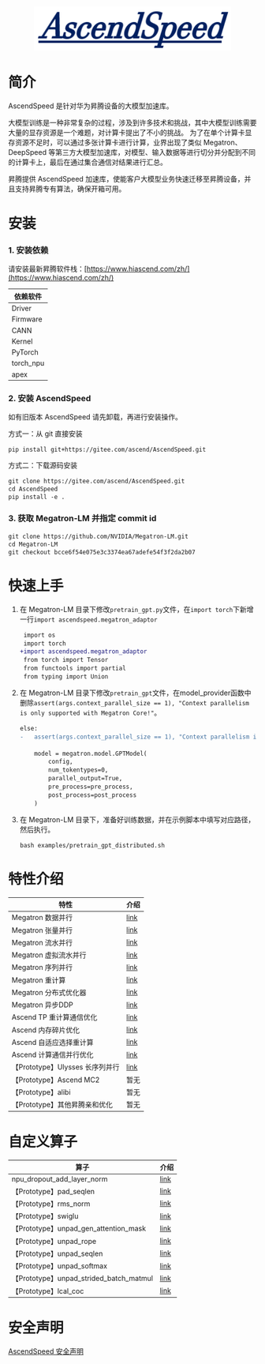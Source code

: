 <p align="center"> <img src="sources/images/logo.png" height="90px" width="400px"></p>

# 简介

AscendSpeed 是针对华为昇腾设备的大模型加速库。

大模型训练是一种非常复杂的过程，涉及到许多技术和挑战，其中大模型训练需要大量的显存资源是一个难题，对计算卡提出了不小的挑战。
为了在单个计算卡显存资源不足时，可以通过多张计算卡进行计算，业界出现了类似 Megatron、DeepSpeed 等第三方大模型加速库，对模型、输入数据等进行切分并分配到不同的计算卡上，最后在通过集合通信对结果进行汇总。

昇腾提供 AscendSpeed 加速库，使能客户大模型业务快速迁移至昇腾设备，并且支持昇腾专有算法，确保开箱可用。

# 安装

### 1. 安装依赖

请安装最新昇腾软件栈：[https://www.hiascend.com/zh/](https://www.hiascend.com/zh/)

| 依赖软件      |
|-----------|
| Driver    | 
| Firmware  | 
| CANN      | 
| Kernel    | 
| PyTorch   | 
| torch_npu | 
| apex      | 

### 2. 安装 AscendSpeed

如有旧版本 AscendSpeed 请先卸载，再进行安装操作。

方式一：从 git 直接安装

 ```shell
 pip install git+https://gitee.com/ascend/AscendSpeed.git
 ```

方式二：下载源码安装

 ```shell
 git clone https://gitee.com/ascend/AscendSpeed.git
 cd AscendSpeed
 pip install -e .
 ```

### 3. 获取 Megatron-LM 并指定 commit id

 ```shell
 git clone https://github.com/NVIDIA/Megatron-LM.git
 cd Megatron-LM
 git checkout bcce6f54e075e3c3374ea67adefe54f3f2da2b07
 ```

# 快速上手

1. 在 Megatron-LM 目录下修改`pretrain_gpt.py`文件，在`import torch`下新增一行`import ascendspeed.megatron_adaptor`

    ```diff
     import os
     import torch
    +import ascendspeed.megatron_adaptor
     from torch import Tensor
     from functools import partial
     from typing import Union
    ```

2. 在 Megatron-LM 目录下修改`pretrain_gpt`文件，在model_provider函数中删除`assert(args.context_parallel_size == 1), "Context parallelism is only supported with Megatron Core!"`。
    ```diff
    else:
    -   assert(args.context_parallel_size == 1), "Context parallelism is only supported with Megatron Core!"

        model = megatron.model.GPTModel(
            config,
            num_tokentypes=0,
            parallel_output=True,
            pre_process=pre_process,
            post_process=post_process
        )
    ```

3. 在 Megatron-LM 目录下，准备好训练数据，并在示例脚本中填写对应路径，然后执行。
    ```shell
    bash examples/pretrain_gpt_distributed.sh
    ```

# 特性介绍
| 特性 | 介绍 |
| ----- | ----- |
| Megatron 数据并行 | [link](https://github.com/NVIDIA/Megatron-LM) |
| Megatron 张量并行 | [link](https://github.com/NVIDIA/Megatron-LM) |
| Megatron 流水并行  | [link](https://github.com/NVIDIA/Megatron-LM) |
| Megatron 虚拟流水并行  | [link](https://github.com/NVIDIA/Megatron-LM) |
| Megatron 序列并行  | [link](https://github.com/NVIDIA/Megatron-LM) |
| Megatron 重计算  | [link](https://github.com/NVIDIA/Megatron-LM) |
| Megatron 分布式优化器  | [link](https://github.com/NVIDIA/Megatron-LM) |
| Megatron 异步DDP  | [link](https://github.com/NVIDIA/Megatron-LM) |
| Ascend TP 重计算通信优化 | [link](docs/features/recomputation-communication.md) |
| Ascend 内存碎片优化 | [link](docs/features/memory-fragmentation.md) |
| Ascend 自适应选择重计算 | [link](docs/features/adaptive-recompute.md) |
| Ascend 计算通信并行优化 | [link](docs/features/communication-over-computation.md) |
| 【Prototype】Ulysses 长序列并行 | [link](docs/features/ulysses-context-parallel.md) |
| 【Prototype】Ascend MC2 | 暂无 |
| 【Prototype】alibi | 暂无 |
| 【Prototype】其他昇腾亲和优化 | 暂无 |

# 自定义算子

| 算子                         | 介绍                                             |
|----------------------------|------------------------------------------------|
| npu_dropout_add_layer_norm | [link](docs/ops/npu_dropout_add_layer_norm.md) |
| 【Prototype】pad_seqlen                 | [link](docs/ops/pad_seqlen.md)                 |
| 【Prototype】rms_norm                   | [link](docs/ops/rms_norm.md)                   |
| 【Prototype】swiglu                     | [link](docs/ops/swiglu.md)                     |
| 【Prototype】unpad_gen_attention_mask   | [link](docs/ops/unpad_gen_attention_mask.md)   |
| 【Prototype】unpad_rope                 | [link](docs/ops/unpad_rope.md)                 |
| 【Prototype】unpad_seqlen               | [link](docs/ops/unpad_seqlen.md)               |
| 【Prototype】unpad_softmax              | [link](docs/ops/unpad_softmax.md)              |
| 【Prototype】unpad_strided_batch_matmul | [link](docs/ops/unpad_strided_batch_matmul.md) |
| 【Prototype】lcal_coc                   | [link](docs/ops/lcal_coc.md)                   |

# 安全声明

[AscendSpeed 安全声明](SECURITYNOTE.md)